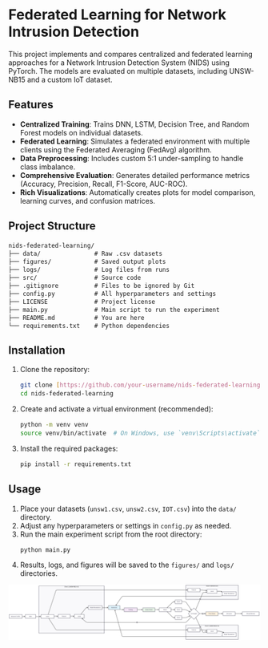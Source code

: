 # Federated Learning for Network Intrusion Detection

This project implements and compares centralized and federated learning approaches for a Network Intrusion Detection System (NIDS) using PyTorch. The models are evaluated on multiple datasets, including UNSW-NB15 and a custom IoT dataset.

## Features
- **Centralized Training**: Trains DNN, LSTM, Decision Tree, and Random Forest models on individual datasets.
- **Federated Learning**: Simulates a federated environment with multiple clients using the Federated Averaging (FedAvg) algorithm.
- **Data Preprocessing**: Includes custom 5:1 under-sampling to handle class imbalance.
- **Comprehensive Evaluation**: Generates detailed performance metrics (Accuracy, Precision, Recall, F1-Score, AUC-ROC).
- **Rich Visualizations**: Automatically creates plots for model comparison, learning curves, and confusion matrices.

## Project Structure
```
nids-federated-learning/
├── data/               # Raw .csv datasets
├── figures/            # Saved output plots
├── logs/               # Log files from runs
├── src/                # Source code
├── .gitignore          # Files to be ignored by Git
├── config.py           # All hyperparameters and settings
├── LICENSE             # Project license
├── main.py             # Main script to run the experiment
├── README.md           # You are here
└── requirements.txt    # Python dependencies
```

## Installation

1.  Clone the repository:
    ```bash
    git clone [https://github.com/your-username/nids-federated-learning.git](https://github.com/your-username/nids-federated-learning.git)
    cd nids-federated-learning
    ```
2.  Create and activate a virtual environment (recommended):
    ```bash
    python -m venv venv
    source venv/bin/activate  # On Windows, use `venv\Scripts\activate`
    ```
3.  Install the required packages:
    ```bash
    pip install -r requirements.txt
    ```

## Usage

1.  Place your datasets (`unsw1.csv`, `unsw2.csv`, `IOT.csv`) into the `data/` directory.
2.  Adjust any hyperparameters or settings in `config.py` as needed.
3.  Run the main experiment script from the root directory:
    ```bash
    python main.py
    ```
4.  Results, logs, and figures will be saved to the `figures/` and `logs/` directories.



![Federated_Architecture](figures/federated_architecture.png)

